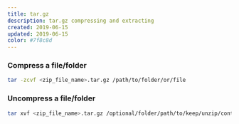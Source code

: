 ```yaml
---
title: tar.gz
description: tar.gz compressing and extracting
created: 2019-06-15
updated: 2019-06-15
color: #7f8c8d
---
```


### Compress a file/folder
```sh
tar -zcvf <zip_file_name>.tar.gz /path/to/folder/or/file
```

### Uncompress a file/folder
```sh
tar xvf <zip_file_name>.tar.gz /optional/folder/path/to/keep/unzip/content
```
